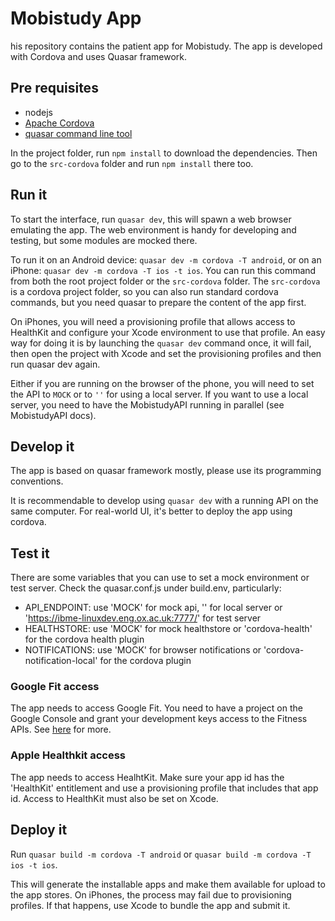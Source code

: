 # Mobistudy App

his repository contains the patient app for Mobistudy.
The app is developed with Cordova and uses Quasar framework.

## Pre requisites

- nodejs
- [Apache Cordova](https://cordova.apache.org/)
- [quasar command line tool](https://quasar-framework.org/guide/quasar-cli.html)

In the project folder, run `npm install` to download the dependencies.
Then go to the `src-cordova` folder and run `npm install` there too.

## Run it

To start the interface, run `quasar dev`, this will spawn a web browser emulating the app.
The web environment is handy for developing and testing, but some modules are mocked there.

To run it on an Android device: `quasar dev -m cordova -T android`,
or on an iPhone: `quasar dev -m cordova -T ios -t ios`.
You can run this command from both the root project folder or the `src-cordova` folder.
The `src-cordova` is a cordova project folder, so you can also run standard cordova commands,
but you need quasar to prepare the content of the app first.

On iPhones, you will need a provisioning profile that allows access to HealthKit
and configure your Xcode environment to use that profile.
An easy way for doing it is by launching the `quasar dev` command once, it will fail,
then open the project with Xcode and set the provisioning profiles and then run
quasar dev again.

Either if you are running on the browser of the phone, you will need to set the API to
`MOCK` or to `''` for using a local server.
If you want to use a local server, you need to have the MobistudyAPI running in parallel
(see MobistudyAPI docs).

## Develop it

The app is based on quasar framework mostly, please use its programming conventions.

It is recommendable to develop using `quasar dev` with a running API on the same computer.
For real-world UI, it's better to deploy the app using cordova.

## Test it

There are some variables that you can use to set a mock environment or test server.
Check the quasar.conf.js under build.env, particularly:

- API_ENDPOINT: use 'MOCK' for mock api, '' for local server or 'https://ibme-linuxdev.eng.ox.ac.uk:7777/' for test server
- HEALTHSTORE: use 'MOCK' for mock healthstore or 'cordova-health' for the cordova health plugin
- NOTIFICATIONS: use 'MOCK' for browser notifications or 'cordova-notification-local' for the cordova plugin


### Google Fit access

The app needs to access Google Fit. You need to have a project on the Google Console
and grant your development keys access to the Fitness APIs.
See [here](https://developers.google.com/fit/android/get-api-key) for more.

### Apple Healthkit access

The app needs to access HealhtKit. Make sure your app id has the 'HealthKit' entitlement
and use a provisioning profile that includes that app id.
Access to HealthKit must also be set on Xcode.

## Deploy it

Run `quasar build -m cordova -T android` or `quasar build -m cordova -T ios -t ios`.

This will generate the installable apps and make them available for upload to the app stores.
On iPhones, the process may fail due to provisioning profiles. If that happens, use Xcode to
bundle the app and submit it.
